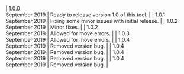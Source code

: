 | 1.0.0<br>September 2019 | Ready to release version 1.0 of this tool. |
| 1.0.1<br>September 2019 | Fixing some minor issues with initial release. |
| 1.0.2<br>September 2019 | Minor fixes. |
| 1.0.2<br>September 2019 | Allowed for move errors. |
| 1.0.3<br>September 2019 | Allowed for move errors. |
| 1.0.4<br>September 2019 | Removed version bug. |
| 1.0.4<br>September 2019 | Removed version bug. |
| 1.0.4<br>September 2019 | Removed version bug. |
| 1.0.4<br>September 2019 | Removed version bug. |
